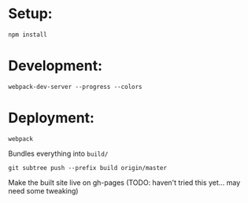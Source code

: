 Setup:
======
    npm install

Development:
============
    webpack-dev-server --progress --colors

Deployment:
===========
    webpack
Bundles everything into `build/`

    git subtree push --prefix build origin/master
Make the built site live on gh-pages (TODO: haven't tried this yet... may need some tweaking)
